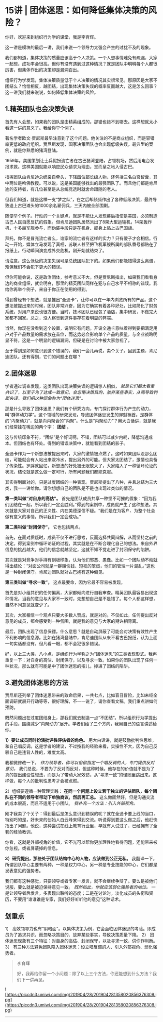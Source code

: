 # 15讲 | 团体迷思：如何降低集体决策的风险？

你好，欢迎来到组织行为学的课堂，我是李育辉。

这一讲是模块的最后一讲，我们来说一个领导力太强会产生的过犹不及的现象。

我们都知道，集体决策的质量应该高于个人决策。一个人想事情难免有疏漏，大家一起想，成功率会很高。但你有没有遇到过这种情况？就是团队中明明每个人都很厉害，但集体作出的决策却是漏洞百出。

组织行为学发现，集体决策质量低于个人决策的情况其实很常见。那原因是大家不团结么？恰恰相反，越团结，出现集体决策失误的概率反而越大，这是怎么回事？这一讲我们就来说说，如何降低集体决策的风险。

## 1.精英团队也会决策失误

首先有人会想，如果我的团队是由精英组成的，那错也错不到哪去。这样想就太小看这一讲的意义了。我给你举个例子。

著名学者欧文·贾尼斯最早注意到了这个问题。他关注的不是商业组织，而是容错率更低的政府组织。贾尼斯发现，国家决策团队也会出现低级失误。最典型的案例，就是你熟悉的猪湾登陆。

1959年，美国策划让士兵假扮流亡者在古巴猪湾登陆，占领机场，然后用电台发报求救。这样美国就能以响应民众请求为理由，堂而皇之地入侵古巴。

指挥团队由肯尼迪总统亲自牵头，下辖四位部长级人物，还包括三名白宫智囊，其中两位是哈佛教授。可以说，这是美国能够找出的最强团队了。而且他们都是肯尼迪的支持者，有几位甚至是从总统竞选时就舍命跟随的老人。

但我们知道，就是这样一支“梦之队”，在之后却频频作出了各种低级决策，最终导致送上古巴滩头的1000余名雇佣兵，三天内被全部围剿。

随便举个例子。行动的一个关键点，就是不能让人发现幕后指使是美国，必须制造古巴人民自愿反抗的假象。但肯尼迪团队居然派出了8架大型运输机，14架轰炸机，十多艘军舰参与，而伪装手段只是在机身、舰身上贴上古巴国旗。

拜托，你不是冒充流亡者么，谁家的流亡者有这样的实力？只有傻子才会相信。行动一开始，媒体立马发现了真相，苏联人甚至把飞机军舰所属的部队番号都贴在了报纸上。行动瞬间演变成外交危机，刚开始就结束了。

请注意，这么低级的决策失误可是总统团队犯下的。如果他们都能错得这么离谱，难保我们不会犯下更大的错误。

但你可能会说，这是政治团体，参考意义不大。但是贾尼斯指出，如果我们看看身边的商业组织，就会明白，那里的精英团队同样在犯与自己水平不相称的错误。我给你再举个例子，来自于你正在使用的得到。

得到曾经有个想法，就是推出“全通卡”，让你可以在一年内浏览所有的产品。这个想法被提出来的时候，团队非常兴奋，因为它确实有着各种好处，比如简化了财务系统，对用户来说也很方便。当时，技术团队已经包了酒店，集中研发，不做完大家都不回家。总之，没人察觉到这件事存在着明显的弊端。

当然，你现在没看到这个设置，说明它有问题。开设全通卡意味着得到要把满足用户对于产品数量的需求放在首位，而这势必会影响单个产品的质量，与企业战略明显不符。这是一个明显的逻辑漏洞，但硬是在讨论中被大家忽视了。

至于得到是如何意识到这个错误的，我们一会儿再说，卖个关子。回到主题，肯尼迪团队，还有得到，它们的问题出在哪？

## 2.团体迷思

学者通过调查发现，这类团队出现决策失误的逻辑惊人相似， *就是它们都太看重共识了，以至于为了达成一致意见，会忽略决策目的，放弃某些事实，从而导致判断失误。我们把这种现象称为“团体迷思”。*

那是什么导致了团体迷思？我们有个研究方向，专门探讨群体行为产生的动力，叫“群体动力学”。这个领域的研究发现，导致团体迷思发生的罪魁祸首，是群体的“内聚动力”，就是向内聚合的“内聚”。什么是“内聚动力”？用大白话讲，就是我们经常挂在嘴边的两个字： **团结** 。

这与传统印象不符，“团结”是个好词啊。不错，团结可以减少内耗，降低沟通成本。但团结也有坏处。得到的错误决策中，就能看到团结的影子。

全通卡作为一个新想法被提出来时，大家的激情被点燃了。这时如果团队没那么团结，可能就会有人站出来泼冷水，提出另外的可能。但大家太团结了，激情也具备了传染性。罗胖就回忆，新想法的好处被无限放大了，大家陷入了一种循环论证的状况，结论就是这么做一定可行，所有问题我们都能克服。

其实得到面对的，只是过度团结的一种表现。贾尼斯提出了八种，并且总结为三大类，我一一讲给你。请你想想自己的团队是不是也出现过类似的情况。

 **第一类叫做“对自身的高估”。** 首先是团队成员共享一种坚不可摧的假象：“因为我们团结在一起，所以我们一定会胜利。”得到的案例中，成员就产生了这种想法。其次就是大家对自己的正义性、内在美德深信不疑。“我们是在为客户、为整个社会做有意义的事情，所以我们一定会成功。”

 **第二类叫做“封闭保守”，** 它也包括两点。

首先，在面对质疑时，成员不仅不进行思考，反而选择共同辩解，从而坚持之前的决定。得到案例中循环论证的过程，其实就是在不断合理化自己的想法。来自外界信息的挑战越大，他们的信念就越坚定，这就不知不觉走进了封闭保守的陷阱。

其次就是对竞争对手持有刻板印象，认为他们邪恶、愚蠢。比如一个团队动不动就得出结论：“对面公司就是一群赚快钱、短视的笨蛋，他们的管理一片混乱。”这也是一种封闭保守。肯尼迪团队就对古巴抱有这种偏见。

 **第三类叫做“寻求一致”，** 这点最要命，因为它最不容易被发现。

首先是对小组共识的任何偏离，大家都倾向进行自我审查。精英团队最容易出现这种情况，当我的意见与大家不一致时，先想想自己是不是错了。每个人都这样想，自然不同意见就变少了。

其次，大家相信一个观点只要大多数人赞成，就是对的。不仅如此，任何提出反对意见的成员，都会感受到一种氛围，就是我的意见与大家的期许相背离。

最后，团队出现了信息保镖。什么意思？就是自动屏蔽了可能会对决策有效性产生不利影响的信息源。比如在猪湾登陆中，肯尼迪团队从来不看古巴报纸，认为上面一句实话都没有。但凡看一眼，都不会犯很多错误。

好，以上三大类，八小点，是组织行为学称之为“团体迷思”的三类表现形式。我再重复一下：对自身的高估、封闭保守，以及寻求一致。如果你的团队出现了任何一种状况，那么就有可能是中了团体迷思的招儿，掉进了团结的陷阱。

## 3.避免团体迷思的方法

贾尼斯还列举了团体迷思带来的致命后果，一共七点，比如盲目冒险，比如未经全面调研就展开行动等等，很好理解，不一一说了，请你查看文稿。我们重点讲如何预防。

既然问题出在过度团结身上，那我们就去制造一点“不团结”。所以组织行为学提出的手段，围绕减少“内聚动力”展开。学者们给了三个方向，我用自己的语言讲述给你。

 **1）要让成员同时扮演批评性评估者的角色。** 用大白话讲，就是鼓励批判性思维，和自己唱反调。这是学者的建议，不过按我的经验来看，实操性不大，因为自己反驳自己是违背人性的，难度太高。

我稍微修改一下。 *作为领导者，你可以偷偷指定一个唱反调的人，专门提供反对意见。* 我们总说，不要为了反对而反对，但这种时候，他存在的价值就不是为了真的提出建设性想法，而是为了带动大家效仿，从“寻求一致”的怪圈里跳出来。这样做，每个人的批判性思考才会被点燃。

2）组织要遵循一种管理实践： **在同一个问题上设立若干独立的评估团队，每个团队在不同的领导者带动下单独商议，然后再汇总。** 这么做固然好，但是沟通交流的成本很高，而且不适用于小团队。 *我补充一个方法：引入外部视角。*

刚才我卖了个关子：得到最后是怎么意识到错误的呢？就在全通卡要上线的当口，特别巧的是，好未来的创始人白云峰来得到交流。听说得到要这么做之后，他赶快指出了问题。他说，这种尝试在线上教育行业里，早就有人试过了，已经拥有了全套的经验教训。

你看，这就是外部视角的价值，它不光可以帮你更加理性地看待问题，还能带来被你忽视，或者屏蔽掉的信息。

 **3）研究提出，那些处于团队结构中心的人物，应该做到公正无私。** 我翻译一下，所谓团队中心主要有两种，一种是权力中心，另一种是专业技能的中心，它们都是发表意见的强势者。

我们都有这种感觉，只要领导或者专家一发言，就不会继续争辩了。要么是被他们说服，要么就是被迫保持意见一致。 *既然如此，你就应该弱化强势者的地位。* 一是让领导者后发言，多表现出聆听的态度；二是在讨论时，淡化成员的头衔和资历，不要用“谁谁谁是专家，我们好好听听他的意见”这种话术。

## 划重点

1）	高效领导力也有“阴暗面”。以集体决策为例，它会面临团体迷思的考验。即成员为了追求共识，而忽略决策目的、放弃某些事实，导致决策质量下降。
2）	团体迷思现象有三个特征：对自身的高估、封闭保守，以及寻求一致，供你作判断。
3）	有三种方法避免团队陷入团体迷思：设立唱反调的人、引入外部视角、弱化强势者。

> 李育辉
> 
> 好，我再给你留一个小问题：除了以上三个方法，你还能想到什么方法？我们下一讲再见。

![https://piccdn3.umiwi.com/img/201904/28/201904281358020856376308.jpg](https://piccdn3.umiwi.com/img/201904/28/201904281358020856376308.jpg)

---
